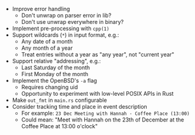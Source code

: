 * Improve error handling
    * Don't unwrap on parser error in lib?
    * Don't use unwrap everywhere in binary?
* Implement pre-processing with `cpp(1)`
* Support wildcards (`*`) in input format, e.g.:
    * Any date of a month
    * Any month of a year
    * Treat entries without a year as "any year", not "current year"
* Support relative "addressing", e.g.:
    * Last Saturday of the month
    * First Monday of the month
* Implement the OpenBSD's `-a` flag
    * Requires changing uid
    * Opportunity to experiment with low-level POSIX APIs in Rust
* Make `out_fmt` in `main.rs` configurable
* Consider tracking time and place in event description
    * For example: `23 Dec Meeting with Hannah - Coffee Place (13:00)`
    * Could mean: "Meet with Hannah on the 23th of December at the Coffee Place at 13:00 o'clock"
